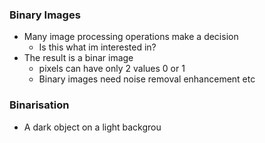 ### Binary Images 

- Many image processing operations make a decision
	- Is this what im interested in?
- The result is a binar image 
	- pixels can have only 2 values 0 or 1 
	- Binary images need noise removal enhancement etc

### Binarisation 

- A dark object on a light backgrou